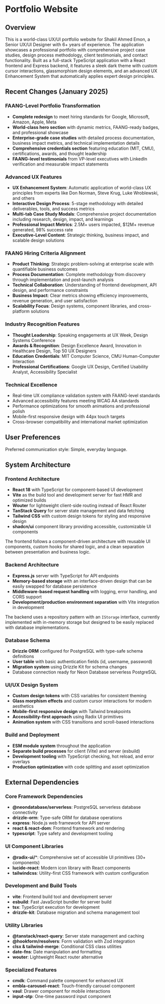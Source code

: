 # Portfolio Website

## Overview

This is a world-class UX/UI portfolio website for Shakil Ahmed Emon, a Senior UX/UI Designer with 6+ years of experience. The application showcases a professional portfolio with comprehensive project case studies, design process methodology, client testimonials, and contact functionality. Built as a full-stack TypeScript application with a React frontend and Express backend, it features a sleek dark theme with custom cursor interactions, glassmorphism design elements, and an advanced UX Enhancement System that automatically applies expert design principles.

## Recent Changes (January 2025)

### FAANG-Level Portfolio Transformation
- **Complete redesign** to meet hiring standards for Google, Microsoft, Amazon, Apple, Meta
- **World-class hero section** with dynamic metrics, FAANG-ready badges, and professional showcase
- **Enterprise-grade case studies** with detailed process documentation, business impact metrics, and technical implementation details
- **Comprehensive credentials section** featuring education (MIT, CMU), certifications, awards, and thought leadership
- **FAANG-level testimonials** from VP-level executives with LinkedIn verification and measurable impact statements

### Advanced UX Features
- **UX Enhancement System**: Automatic application of world-class UX principles from experts like Don Norman, Steve Krug, Luke Wroblewski, and others
- **Interactive Design Process**: 5-stage methodology with detailed deliverables, tools, and success metrics
- **Multi-tab Case Study Modals**: Comprehensive project documentation including research, design, impact, and learnings
- **Professional Impact Metrics**: 2.5M+ users impacted, $12M+ revenue generated, 98% success rate
- **Executive-Level Content**: Strategic thinking, business impact, and scalable design solutions

### FAANG Hiring Criteria Alignment
- **Product Thinking**: Strategic problem-solving at enterprise scale with quantifiable business outcomes
- **Process Documentation**: Complete methodology from discovery through implementation and post-launch analysis
- **Technical Collaboration**: Understanding of frontend development, API design, and performance constraints
- **Business Impact**: Clear metrics showing efficiency improvements, revenue generation, and user satisfaction
- **Scalability Focus**: Design systems, component libraries, and cross-platform solutions

### Industry Recognition Features
- **Thought Leadership**: Speaking engagements at UX Week, Design Systems Conference
- **Awards & Recognition**: Design Excellence Award, Innovation in Healthcare Design, Top 50 UX Designers
- **Education Credentials**: MIT Computer Science, CMU Human-Computer Interaction
- **Professional Certifications**: Google UX Design, Certified Usability Analyst, Accessibility Specialist

### Technical Excellence
- Real-time UX compliance validation system with FAANG-level standards
- Advanced accessibility features meeting WCAG AA standards
- Performance optimizations for smooth animations and professional polish
- Mobile-first responsive design with 44px touch targets
- Cross-browser compatibility and international market optimization

## User Preferences

Preferred communication style: Simple, everyday language.

## System Architecture

### Frontend Architecture
- **React 18** with TypeScript for component-based UI development
- **Vite** as the build tool and development server for fast HMR and optimized builds
- **Wouter** for lightweight client-side routing instead of React Router
- **TanStack Query** for server state management and data fetching
- **Tailwind CSS** with custom design tokens for styling and responsive design
- **shadcn/ui** component library providing accessible, customizable UI components

The frontend follows a component-driven architecture with reusable UI components, custom hooks for shared logic, and a clean separation between presentation and business logic.

### Backend Architecture
- **Express.js** server with TypeScript for API endpoints
- **Memory-based storage** with an interface-driven design that can be easily swapped for database persistence
- **Middleware-based request handling** with logging, error handling, and CORS support
- **Development/production environment separation** with Vite integration in development

The backend uses a repository pattern with an `IStorage` interface, currently implemented with in-memory storage but designed to be easily replaced with database implementations.

### Database Schema
- **Drizzle ORM** configured for PostgreSQL with type-safe schema definitions
- **User table** with basic authentication fields (id, username, password)
- **Migration system** using Drizzle Kit for schema changes
- Database connection ready for Neon Database serverless PostgreSQL

### UI/UX Design System
- **Custom design tokens** with CSS variables for consistent theming
- **Glass morphism effects** and custom cursor interactions for modern aesthetics
- **Mobile-first responsive design** with Tailwind breakpoints
- **Accessibility-first approach** using Radix UI primitives
- **Animation system** with CSS transitions and scroll-based interactions

### Build and Deployment
- **ESM module system** throughout the application
- **Separate build processes** for client (Vite) and server (esbuild)
- **Development tooling** with TypeScript checking, hot reload, and error overlays
- **Production optimization** with code splitting and asset optimization

## External Dependencies

### Core Framework Dependencies
- **@neondatabase/serverless**: PostgreSQL serverless database connectivity
- **drizzle-orm**: Type-safe ORM for database operations
- **express**: Node.js web framework for API server
- **react & react-dom**: Frontend framework and rendering
- **typescript**: Type safety and development tooling

### UI Component Libraries
- **@radix-ui/***: Comprehensive set of accessible UI primitives (30+ components)
- **lucide-react**: Modern icon library with React components
- **tailwindcss**: Utility-first CSS framework with custom configuration

### Development and Build Tools
- **vite**: Frontend build tool and development server
- **esbuild**: Fast JavaScript bundler for server build
- **tsx**: TypeScript execution for development
- **drizzle-kit**: Database migration and schema management tool

### Utility Libraries
- **@tanstack/react-query**: Server state management and caching
- **@hookform/resolvers**: Form validation with Zod integration
- **clsx & tailwind-merge**: Conditional CSS class utilities
- **date-fns**: Date manipulation and formatting
- **wouter**: Lightweight React router alternative

### Specialized Features
- **cmdk**: Command palette component for enhanced UX
- **embla-carousel-react**: Touch-friendly carousel component
- **vaul**: Drawer component for mobile interactions
- **input-otp**: One-time password input component